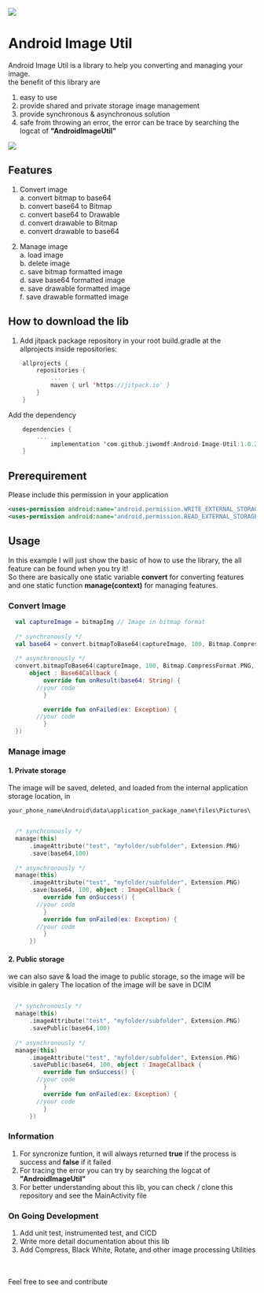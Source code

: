 [![](https://jitpack.io/v/jiwomdf/Android-Image-Util.svg)](https://jitpack.io/#jiwomdf/Android-Image-Util)


# Android Image Util
Android Image Util is a library to help you converting and managing your image. <br>
the benefit of this library are
1. easy to use <br>
2. provide shared and private storage image management <br>
3. provide synchronous & asynchronous solution <br>
4. safe from throwing an error, the error can be trace by searching the logcat of <b>"AndroidImageUtil"</b> <br>

![](https://github.com/jiwomdf/ImageHarpa/blob/master/androidimageutil/gif/AndroidImageUtilApp.gif)

## Features
1. Convert image <br>
  a. convert bitmap to base64 <br>
  b. convert base64 to Bitmap <br>
  c. convert base64 to Drawable <br>
  d. convert drawable to Bitmap <br>
  e. convert drawable to base64 <br>
  
2. Manage image <br>
  a. load image <br>
  b. delete image <br>
  c. save bitmap formatted image <br>
  d. save base64 formatted image <br>
  e. save drawable formatted image <br>
  f. save drawable formatted image <br>


## How to download the lib
1. Add jitpack package repository in your root build.gradle at the allprojects inside repositories:
```kotlin
	allprojects {
		repositories {
			...
			maven { url 'https://jitpack.io' }
		}
	}

```
Add the dependency
```kotlin
	dependencies {
		...
	        implementation 'com.github.jiwomdf:Android-Image-Util:1.0.2'
	}
```
## Prerequirement
Please include this permission in your application <br>
```xml
<uses-permission android:name="android.permission.WRITE_EXTERNAL_STORAGE" />
<uses-permission android:name="android.permission.READ_EXTERNAL_STORAGE" /> 
```

## Usage
In this example I will just show the basic of how to use the library, the all feature can be found when you try it! <br>
So there are basically one static variable **convert** for converting features and one static function **manage(context)** for managing features. <br>

### Convert Image 
```kotlin
  val captureImage = bitmapImg // Image in bitmap format
  
  /* synchronously */
  val base64 = convert.bitmapToBase64(captureImage, 100, Bitmap.CompressFormat.PNG) 
  
  /* asynchronously */
  convert.bitmapToBase64(captureImage, 100, Bitmap.CompressFormat.PNG, 
      object : Base64Callback {
          override fun onResult(base64: String) {
		//your code
          }

          override fun onFailed(ex: Exception) {
		//your code
          }
  })
```

### Manage image 
#### 1. Private storage
The image will be saved, deleted, and loaded from the internal application storage location, in
```
your_phone_name\Android\data\application_package_name\files\Pictures\
```
```kotlin

  /* synchronously */
  manage(this)
      .imageAttribute("test", "myfolder/subfolder", Extension.PNG)
      .save(base64,100)
      
  /* asynchronously */
  manage(this)
      .imageAttribute("test", "myfolder/subfolder", Extension.PNG)
      .save(base64, 100, object : ImageCallback {
          override fun onSuccess() {
		//your code
          }
          override fun onFailed(ex: Exception) {
		//your code
          }
      })
```
#### 2. Public storage
we can also save & load the image to public storage, so the image will be visible in galery </b>
The location of the image will be save in DCIM
```kotlin

  /* synchronously */
  manage(this)
      .imageAttribute("test", "myfolder/subfolder", Extension.PNG)
      .savePublic(base64,100)
      
  /* asynchronously */
  manage(this)
      .imageAttribute("test", "myfolder/subfolder", Extension.PNG)
      .savePublic(base64, 100, object : ImageCallback {
          override fun onSuccess() {
		//your code
          }
          override fun onFailed(ex: Exception) {
		//your code
          }
      })
```

### Information 
1. For syncronize funtion, it will always returned <b>true</b> if the process is success and <b>false</b> if it failed
2. For tracing the error you can try by searching the logcat of <b>"AndroidImageUtil"</b>
3. For better understanding about this lib, you can check / clone this repository and see the MainActivity file

### On Going Development
1. Add unit test, instrumented test, and CICD
2. Write more detail documentation about this lib
3. Add Compress, Black White, Rotate, and other image processing Utilities

<br><br>
Feel free to see and contribute

